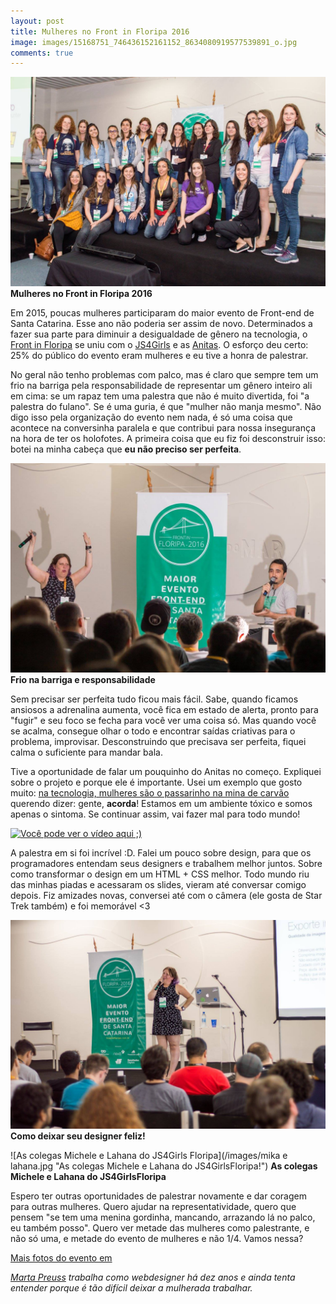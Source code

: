 ```yaml
---
layout: post
title: Mulheres no Front in Floripa 2016
image: images/15168751_746436152161152_8634080919577539891_o.jpg
comments: true
---
```


![Mulheres no Front in Floripa 2016](/images/15168751_746436152161152_8634080919577539891_o.jpg)
**Mulheres no Front in Floripa 2016**

Em 2015, poucas mulheres participaram do maior evento de Front-end de Santa Catarina. Esse ano não poderia ser assim de novo. Determinados a fazer sua parte para diminuir a desigualdade de gênero na tecnologia, o [Front in Floripa](https://www.facebook.com/frontinfloripa/) se uniu com o [JS4Girls](https://www.facebook.com/JS4Girls.Brasil.Florianopolis/) e as [Anitas](https://www.facebook.com/AnitasFloripa/). O esforço deu certo: 25% do público do evento eram mulheres e eu tive a honra de palestrar.

<!--resumo-->


No geral não tenho problemas com palco, mas é claro que sempre tem um frio na barriga pela responsabilidade de representar um gênero inteiro ali em cima: se um rapaz tem uma palestra que não é muito divertida, foi "a palestra do fulano". Se é uma guria, é que "mulher não manja mesmo". Não digo isso pela organização do evento nem nada, é só uma coisa que acontece na conversinha paralela e que contribui para nossa insegurança na hora de ter os holofotes. A primeira coisa que eu fiz foi desconstruir isso: botei na minha cabeça que **eu não preciso ser perfeita**. 

![Frio na barriga e responsabilidade](/images/martinha3.jpg "Frio na barriga e responsabilidade!")
**Frio na barriga e responsabilidade**

Sem precisar ser perfeita tudo ficou mais fácil. Sabe, quando ficamos ansiosos a adrenalina aumenta, você fica em estado de alerta, pronto para "fugir" e seu foco se fecha para você ver uma coisa só. Mas quando você se acalma, consegue olhar o todo e encontrar saídas criativas para o problema, improvisar. Desconstruindo que precisava ser perfeita, fiquei calma o suficiente para mandar bala.

Tive a oportunidade de falar um pouquinho do Anitas no começo. Expliquei sobre o projeto e porque ele é importante. Usei um exemplo que gosto muito: [na tecnologia, mulheres são o passarinho na mina de carvão](https://kateheddleston.com/blog/how-our-engineering-environments-are-killing-diversity-introduction) querendo dizer: gente, **acorda**! Estamos em um ambiente tóxico e somos apenas o sintoma. Se continuar assim, vai fazer mal para todo mundo!

[![Você pode ver o vídeo aqui ;)](https://j.gifs.com/pgBnO2.gif)](https://www.youtube.com/watch?v=65awRCU2g-w) 

A palestra em si foi incrível :D. Falei um pouco sobre design, para que os programadores entendam seus designers e trabalhem melhor juntos. Sobre como transformar o design em um HTML + CSS melhor. Todo mundo riu das minhas piadas e acessaram os slides, vieram até conversar comigo depois. Fiz amizades novas, conversei até com o câmera (ele gosta de Star Trek também) e foi memorável <3

![Como deixar seu designer feliz](/images/martinha2.jpg "Como deixar seu designer feliz!")
**Como deixar seu designer feliz!**

![As colegas Michele e Lahana do JS4Girls Floripa](/images/mika e lahana.jpg "As colegas Michele e Lahana do JS4GirlsFloripa!")
**As colegas Michele e Lahana do JS4GirlsFloripa**

Espero ter outras oportunidades de palestrar novamente e dar coragem para outras mulheres. Quero ajudar na representatividade, quero que pensem "se tem uma menina gordinha, mancando, arrazando lá no palco, eu também posso". Quero ver metade das mulheres como palestrante, e não só uma, e metade do evento de mulheres e não 1/4. Vamos nessa? 

[Mais fotos do evento em](https://www.facebook.com/pg/frontinfloripa/photos/?tab=album&album_id=746431112161656) 

*[Marta Preuss](http://marta.preuss.nom.br) trabalha como webdesigner há dez anos e ainda tenta entender porque é tão difícil deixar a mulherada trabalhar.*
